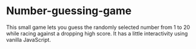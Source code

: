 # Number-guessing-game
This small game lets you guess the randomly selected number from 1 to 20 while racing against a dropping high score.
It has a little interactivity using vanilla JavaScript.

